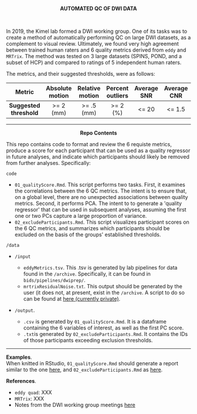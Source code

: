 
 
<p align=center> <b>AUTOMATED QC OF DWI DATA </b></p>

<br>

In 2019, the Kimel lab formed a DWI working group. One of its tasks was to create a method of automatically performing QC on large DWI datasets, as a complement to visual review. Ultimately, we found very high agreement between trained human raters and 6 quality metrics derived from `eddy` and `MRTrix`. The method was tested on 3 large datasets (SPINS, POND, and a subset of HCP) and compared to ratings of 5 independent human raters. 

The metrics, and their suggested thresholds, were as follows:

| Metric | Absolute motion | Relative motion | Percent outliers | Average SNR | Average CNR | Residual noise |
|:-:|:-:|:-:|:-:|:-:|:-:|:-:|
| <b>Suggested threshold</b> | >= 2 (mm) | >= .5 (mm) | >= 2 (%) | <= 20 | <= 1.5 | >= 6 | 

-----

<p align=center><b>Repo Contents</p></b>

This repo contains code to format and review the 6 requiste metrics, produce a score for each participant that can be used as a quality regressor in future analyses, and indicate which participants should likely be removed from further analyses. Specifically:

`code`
- `01_qualityScore.Rmd`. This script performs two tasks. First, it examines the correlations between the 6 QC metrics. The intent is to ensure that, on a global level, there are no unexpected associations between quality metrics.  Second, it performs PCA. The intent to to generate a 'quality regressor' that can be used in subsequent analyses, assuming the first one or two PCs capture a large proportion of variance. 
- `02_excludeParticipants.Rmd`. This script visualizes participant scores on the 6 QC metrics, and summarizes which participants should be excluded on the basis of the groups' established thresholds. 

`/data`
- `/input`  
   - `eddyMetrics.tsv`.  This .tsv is generated by lab pipelines for data found in the `/archive`. Specifically, it can be found in `bids/pipelines/dwiprep/`.
   - `mrtrixResidualNoise.txt`. This output should be generated by the user (it does not, at present, exist in the `/archive`. A script to do so can be found at [here (currently private)](https://github.com/navonacalarco/thesis-2.0/blob/master/scripts/02_mrtrix.sh).

- `/output`.   
   - `.csv` is generated by `01_qualityScore.Rmd`. It is a dataframe containing the 6 variables of interest, as well as the first PC score. 
   - `.txt`is generated by `02_excludeParticipants.Rmd`. It contains the IDs of those participants exceeding exclusion thresholds.

-----

__Examples__.  
When knitted in RStudio, `01_qualityScore.Rmd` should generate a report similar to the one [here](https://rpubs.com/navona/SPINS_DWI_QCeddyMRTrix), and `02_excludeParticipants.Rmd` as [here](https://rpubs.com/navona/SPINS_DWI_QCautomated). 


__References__.
- `eddy quad`: XXX
- `MRTrix`: XXX
- Notes from the DWI working group meetings [here](https://drive.google.com/drive/folders/1Qkd7NsJboGCjJw2KzBlai3sx9bpPn__q?usp=sharing)
